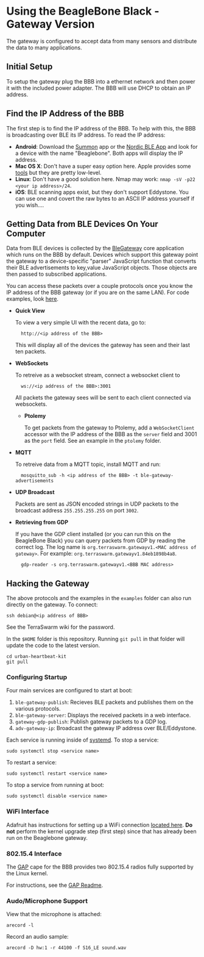 Using the BeagleBone Black - Gateway Version
============================================

The gateway is configured to accept data from many sensors
and distribute the data to many applications.

Initial Setup
-------------

To setup the gateway plug the BBB into a ethernet network and then power
it with the included power adapter. The BBB will use DHCP to obtain
an IP address.

Find the IP Address of the BBB
------------------------------

The first step is to find the IP address of the BBB. To help with this,
the BBB is broadcasting over BLE its IP address. To read the IP address:

- **Android**: Download the [Summon](https://play.google.com/store/apps/details?id=edu.umich.eecs.lab11.summon)
app or the [Nordic BLE App](https://play.google.com/store/apps/details?id=no.nordicsemi.android.mcp)
and look for a device with the name "Beaglebone". Both apps will display the IP address.
- **Mac OS X**: Don't have a super easy option here. Apple provides some
[tools](https://www.google.com/search?q=mac+os+x+hardware+io+tools&ie=utf-8&oe=utf-8)
but they are pretty low-level.
- **Linux**: Don't have a good solution here. Nmap may work: `nmap -sV -p22 <your ip address>/24`.
- **iOS**: BLE scanning apps exist, but they don't support Eddystone. You can use one
and covert the raw bytes to an ASCII IP address yourself if you wish....

Getting Data from BLE Devices On Your Computer
----------------------------------------------

Data from BLE devices is collected by the
[BleGateway](https://github.com/lab11/gateway/tree/master/software/ble-gateway)
core application which runs on the BBB by default. Devices which support
this gateway point the gateway to a
device-specific "parser" JavaScript function that converts their BLE
advertisements to key,value JavaScript objects. Those objects are then
passed to subscribed applications.

You can access these packets over a couple protocols once you know
the IP address of the BBB gateway (or if you are on the same
LAN). For code examples, look
[here](https://github.com/terraswarm/urban-heartbeat-kit/tree/master/examples).

- **Quick View**

    To view a very simple UI with the recent data, go to:

        http://<ip address of the BBB>
    
    This will display all of the devices the gateway has seen and their
    last ten packets.

- **WebSockets**

    To retreive as a websocket stream, connect a websocket client to

        ws://<ip address of the BBB>:3001
    
    All packets the gateway sees will be sent to each client connected
    via websockets.

    - **Ptolemy**

        To get packets from the gateway to Ptolemy, add a `WebSocketClient`
        accessor with the IP address of the BBB as the `server` field and
        3001 as the `port` field. See an example in the `ptolemy` folder.

- **MQTT**

    To retreive data from a MQTT topic, install MQTT and run:

        mosquitto_sub -h <ip address of the BBB> -t ble-gateway-advertisements

- **UDP Broadcast**

    Packets are sent as JSON encoded strings in UDP packets to the broadcast
    address `255.255.255.255` on port `3002`.

- **Retrieving from GDP**

    If you have the GDP client installed (or you can run this on the BeagleBone
    Black) you can query packets from GDP by reading the correct log. The log
    name is `org.terraswarm.gatewayv1.<MAC address of gateway>`. For example:
    `org.terraswarm.gatewayv1.84eb1898b4a8`.
    
        gdp-reader -s org.terraswarm.gatewayv1.<BBB MAC address>


Hacking the Gateway
-------------------

The above protocols and the examples in the `examples` folder can also
run directly on the gateway. To connect:

    ssh debian@<ip address of BBB>

See the TerraSwarm wiki for the password.

In the `$HOME` folder is this repository. Running `git pull` in that folder
will update the code to the latest version.

    cd urban-heartbeat-kit
    git pull

### Configuring Startup

Four main services are configured to start at boot:

1. `ble-gateway-publish`: Recieves BLE packets and publishes them on the various protocols.
2. `ble-gateway-server`: Displays the received packets in a web interface.
3. `gateway-gdp-publish`: Publish gateway packets to a GDP log.
4. `adv-gateway-ip`: Broadcast the gateway IP address over BLE/Eddystone.

Each service is running inside of [systemd](http://www.freedesktop.org/wiki/Software/systemd/).
To stop a service:

    sudo systemctl stop <service name>

To restart a service:

    sudo systemctl restart <service name>
    
To stop a service from running at boot:

    sudo systemctl disable <service name>


### WiFi Interface
Adafruit has instructions for setting up a WiFi connection
[located here](https://learn.adafruit.com/setting-up-wifi-with-beaglebone-black/configuration).
**Do not** perform the kernel upgrade step (first step) since that has already been
run on the Beaglebone gateway.

### 802.15.4 Interface

The [GAP](https://github.com/lab11/gap) cape for the BBB provides two 802.15.4 radios
fully supported by the Linux kernel.

For instructions, see the [GAP Readme](https://github.com/lab11/gap#sniffing-154-packets).

### Audo/Microphone Support

View that the microphone is attached:

    arecord -l
    
Record an audio sample:

    arecord -D hw:1 -r 44100 -f S16_LE sound.wav
